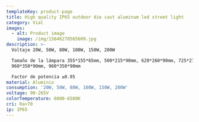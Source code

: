 ```yaml
---
templateKey: product-page
title: High quality IP65 outdoor die cast aluminum led street light
category: Vial
images:
  - alt: Product image
    image: /img/15646270565609.jpg
description: >-
  Voltaje 20W, 50W, 80W, 100W, 150W, 200W

  Tamaño de la lámpara 355*155*65mm, 500*215*90mm, 620*260*90mm, 725*275*90mm,
  960*350*90mm, 960*350*90mm

  Factor de potencia ≥0.95
material: Aluminio
consumption: '20W, 50W, 80W, 100W, 150W, 200W'
voltage: 90-265V
colorTemperature: 6000-6500K
cri: Ra>70
ip: IP65
---
```


